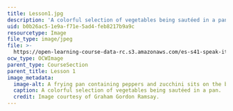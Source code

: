 ```yaml
---
title: Lesson1.jpg
description: 'A colorful selection of vegetables being sautéed in a pan. '
uid: b0b26ac5-1e9a-f71e-5ad4-feb8217b9a9c
resourcetype: Image
file_type: image/jpeg
file: >-
  https://open-learning-course-data-rc.s3.amazonaws.com/es-s41-speak-italian-with-your-mouth-full-spring-2012/b0b26ac51e9af71e5ad4feb8217b9a9c_Lesson1.jpg
ocw_type: OCWImage
parent_type: CourseSection
parent_title: Lesson 1
image_metadata:
  image-alt: A frying pan containing peppers and zucchini sits on the burner of a stove.
  caption: A colorful selection of vegetables being sautéed in a pan.
  credit: Image courtesy of Graham Gordon Ramsay.
---
```

